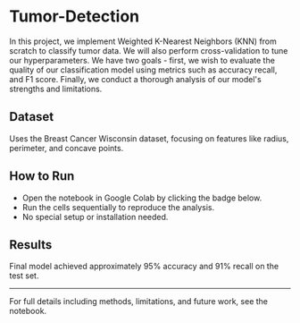 # Tumor-Detection
In this project, we implement Weighted K-Nearest Neighbors (KNN) from scratch to classify tumor data. We will also perform cross-validation to tune our hyperparameters. We have two goals - first, we wish to evaluate the quality of our classification model using metrics such as accuracy recall, and F1 score. Finally, we conduct a thorough analysis of our model's strengths and limitations.
## Dataset

Uses the Breast Cancer Wisconsin dataset, focusing on features like radius, perimeter, and concave points.

## How to Run

- Open the notebook in Google Colab by clicking the badge below.
- Run the cells sequentially to reproduce the analysis.
- No special setup or installation needed.

## Results

Final model achieved approximately 95% accuracy and 91% recall on the test set.

---

For full details including methods, limitations, and future work, see the notebook.

